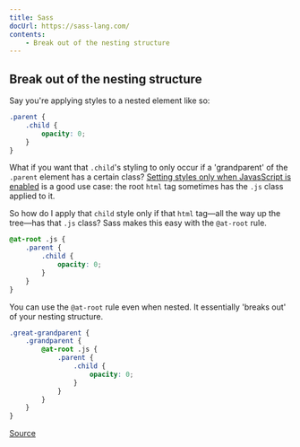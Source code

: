 ```yaml
---
title: Sass
docUrl: https://sass-lang.com/
contents:
    - Break out of the nesting structure
---
```


## Break out of the nesting structure

Say you're applying styles to a nested element like so:

```scss
.parent {
    .child {
        opacity: 0;
    }
}
```

What if you want that `.child`'s styling to only occur if a 'grandparent' of the `.parent` element has a certain class? [Setting styles only when JavasScript is enabled](/cheatsheets/javascript#only-apply-css-if-javascript-is-enabled) is a good use case: the root `html` tag sometimes has the `.js` class applied to it.

So how do I apply that `child` style only if that `html` tag—all the way up the tree—has that `.js` class? Sass makes this easy with the `@at-root` rule.

```scss
@at-root .js {
    .parent {
        .child {
            opacity: 0;
        }
    }
}
```

You can use the `@at-root` rule even when nested. It essentially 'breaks out' of your nesting structure.

```scss
.great-grandparent {
    .grandparent {
        @at-root .js {
            .parent {
                .child {
                    opacity: 0;
                }
            }
        }
    }
}
```

[Source](https://css-tricks.com/the-sass-ampersand/#at-root-to-the-rescue)
